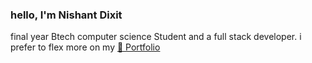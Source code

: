 <h3 >hello, I'm Nishant Dixit </h3>

final year Btech computer science Student and a full stack developer. i prefer to flex more on my [🔗 Portfolio](https://nishantdixit.vercel.app/)


